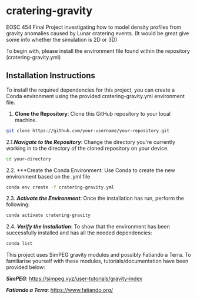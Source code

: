 # cratering-gravity
EOSC 454 Final Project investigating how to model density profiles from gravity anomalies caused by Lunar cratering events. (It would be great give some info whether the simulation is 2D or 3D)

To begin with, please install the environment file found within the repository (cratering-gravity.yml)

## Installation Instructions

To install the required dependencies for this project, you can create a Conda environment using the provided cratering-gravity.yml environment file.

1. **Clone the Repository**: Clone this GitHub repository to your local machine.

```bash
git clone https://github.com/your-username/your-repository.git
```

2.1.***Navigate to the Repository***: Change the directory you're currently working in to the directory of the cloned repository on your device.

```bash
cd your-directory
```

2.2. ***Create the Conda Environment: Use Conda to create the new environment based on the .yml file

```bash
conda env create -f cratering-gravity.yml
```

2.3. ***Activate the Environment***: Once the installation has run, perform the following:

```bash
conda activate cratering-gravity
```

2.4. ***Verify the Installation***: To show that the environment has been successfully installed and has all the needed dependencies:

```bash
conda list
```

This project uses SimPEG gravity modules and possibly Fatiando a Terra. To familiarise yourself with these modules, tutorials/documentation have been provided below:

***SimPEG***: https://simpeg.xyz/user-tutorials/gravity-index

***Fatiando a Terra***: https://www.fatiando.org/

